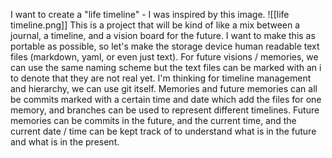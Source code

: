 I want to create a "life timeline" - I was inspired by this image. 
![[life timeline.png]]
This is a project that will be kind of like a mix between a journal, a timeline, and a vision board for the future.
I want to make this as portable as possible, so let's make the storage device human readable text files (markdown, yaml, or even just text). For future visions / memories, we can use the same naming scheme but the text files can be marked with an i to denote that they are not real yet. I'm thinking for timeline management and hierarchy, we can use git itself. Memories and future memories can all be commits marked with a certain time and date which add the files for one memory, and branches can be used to represent different timelines. Future memories can be commits in the future, and the current time, and the current date / time can be kept track of to understand what is in the future and what is in the present.